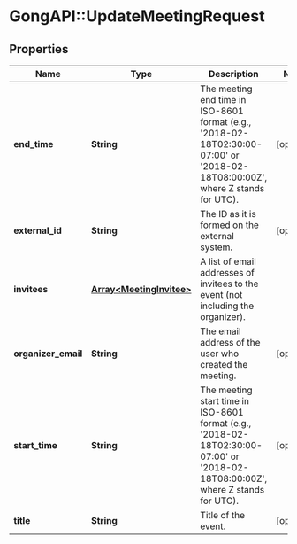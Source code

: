 # GongAPI::UpdateMeetingRequest

## Properties
Name | Type | Description | Notes
------------ | ------------- | ------------- | -------------
**end_time** | **String** | The meeting end time in ISO-8601 format (e.g., &#x27;2018-02-18T02:30:00-07:00&#x27; or &#x27;2018-02-18T08:00:00Z&#x27;, where Z stands for UTC). | [optional] 
**external_id** | **String** | The ID as it is formed on the external system. | [optional] 
**invitees** | [**Array&lt;MeetingInvitee&gt;**](MeetingInvitee.md) | A list of email addresses of invitees to the event (not including the organizer). | 
**organizer_email** | **String** | The email address of the user who created the meeting. | [optional] 
**start_time** | **String** | The meeting start time in ISO-8601 format (e.g., &#x27;2018-02-18T02:30:00-07:00&#x27; or &#x27;2018-02-18T08:00:00Z&#x27;, where Z stands for UTC). | [optional] 
**title** | **String** | Title of the event. | [optional] 

